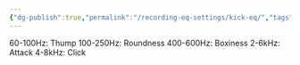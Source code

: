 ```yaml
---
{"dg-publish":true,"permalink":"/recording-eq-settings/kick-eq/","tags":["Keep/Label/Mixing","Keep/Label/Drums"]}
---
```




60-100Hz: Thump
100-250Hz: Roundness
400-600Hz: Boxiness
2-6kHz: Attack
4-8kHz: Click
